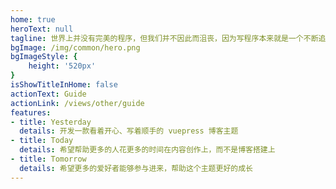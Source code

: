 ```yaml
---
home: true
heroText: null
tagline: 世界上并没有完美的程序，但我们并不因此而沮丧，因为写程序本来就是一个不断追求完美的过程
bgImage: /img/common/hero.png
bgImageStyle: {
    height: '520px'
}
isShowTitleInHome: false
actionText: Guide
actionLink: /views/other/guide
features:
- title: Yesterday
  details: 开发一款看着开心、写着顺手的 vuepress 博客主题
- title: Today
  details: 希望帮助更多的人花更多的时间在内容创作上，而不是博客搭建上
- title: Tomorrow
  details: 希望更多的爱好者能够参与进来，帮助这个主题更好的成长
---
```


<style>
.hero {
  color: #fff;
}
</style>
